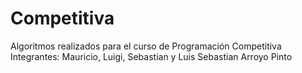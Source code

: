 # Competitiva
Algoritmos realizados para el curso de Programación Competitiva
Integrantes:
Mauricio, 
Luigi, 
Sebastian y 
Luis Sebastian Arroyo Pinto
